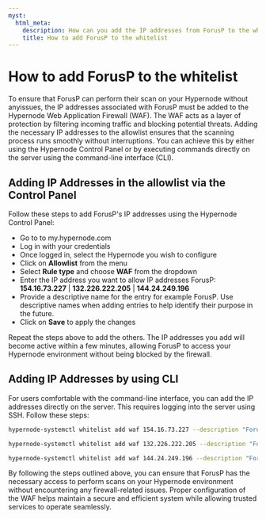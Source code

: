 ```yaml
---
myst:
  html_meta:
    description: How can you add the IP addresses from ForusP to the whitelist
    title: How to add ForusP to the whitelist
---
```


# How to add ForusP to the whitelist

To ensure that ForusP can perform their scan on your Hypernode without anyissues, the IP addresses associated with ForusP must be added to the Hypernode Web Application Firewall (WAF). The WAF acts as a layer of protection by filtering incoming traffic and blocking potential threats. Adding the necessary IP addresses to the allowlist ensures that the scanning process runs smoothly without interruptions. You can achieve this by either using the Hypernode Control Panel or by executing commands directly on the server using the command-line interface (CLI).

## Adding IP Addresses in the allowlist via the Control Panel

Follow these steps to add ForusP's IP addresses using the Hypernode Control Panel:

- Go to to my.hypernode.com
- Log in with your credentials
- Once logged in, select the Hypernode you wish to configure
- Click on **Allowlist** from the menu
- Select **Rule type** and choose **WAF** from the dropdown
- Enter the IP address you want to allow
  IP addresses ForusP: **154.16.73.227** | **132.226.222.205** | **144.24.249.196**
- Provide a descriptive name for the entry for example ForusP. Use descriptive names when adding entries to help identify their purpose in the future.
- Click on **Save** to apply the changes

Repeat the steps above to add the others. The IP addresses you add will become active within a few minutes, allowing ForusP to access your Hypernode environment without being blocked by the firewall.

## Adding IP Addresses by using CLI

For users comfortable with the command-line interface, you can add the IP addresses directly on the server. This requires logging into the server using SSH. Follow these steps:

```bash
hypernode-systemctl whitelist add waf 154.16.73.227 --description "ForusP"
```

```bash
hypernode-systemctl whitelist add waf 132.226.222.205 --description "ForusP"
```

```bash
hypernode-systemctl whitelist add waf 144.24.249.196 --description "ForusP"
```

By following the steps outlined above, you can ensure that ForusP has the necessary access to perform scans on your Hypernode environment without encountering any firewall-related issues. Proper configuration of the WAF helps maintain a secure and efficient system while allowing trusted services to operate seamlessly.
